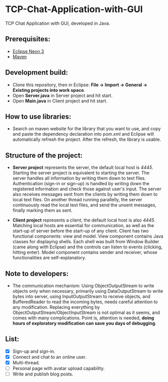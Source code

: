# TCP-Chat-Application-with-GUI
TCP Chat Application with GUI, developed in Java.

## Prerequisites:
- [Eclipse Neon 3](https://www.eclipse.org/downloads/packages/release/neon/3/eclipse-ide-eclipse-committers)
- [Maven](https://maven.apache.org/download.cgi)

## Development build:
- Clone this repository, then in Eclipse: **File -> Import -> General -> Existing projects into work space**.
- Open **Server.java** in Server project and hit start.
- Open **Main.java** in Client project and hit start.

## How to use libraries:
- Search on maven website for the library that you want to use, and copy and paste the dependency declaration into pom.xml and Eclipse will automatically refresh the project. After the refresh, the library is usable. 

## Structure of the project:
- **Server project** represents the server, the default local host is *4445*. Starting the server project is equivalent to starting the server. The server handles all information by writing them down to text files. Authentication (sign-in or sign-up) is handled by writing down the registered information and check those against user's input. The server also receives messages sent from the clients by writing them down to local text files. On another thread running parallelly, the server continuously read the local text files, and send the unsent messages, finally marking them as sent. 

- **Client project** represents a client, the default local host is also *4445*. Matching local hosts are essential for communication, as well as the start-up of server before the start-up of any client. Client has two functional components: view and model. View component contains Java classes for displaying shells. Each shell was built from Window Builder (came along with Eclipse) and the controls can listen to events (clicking, hitting enter). Model component contains sender and receiver, whose functionalities are self-explanatory.

## Note to developers:
- The communication mechanism: Using ObjectOutputStream to write objects only when necessary, primarily using DataOutputStream to write bytes into server, using InputOutputStream to receive objects, and BufferedReader to read the incoming bytes, needs careful attention to any modification. Replacing everything by ObjectOutputStream/ObjectInputStream is not optimal as it seems, and comes with many complications. Point is, attention is needed, **doing hours of exploratory modification can save you days of debugging**.

## List:
- [X] Sign-up and sign-in.
- [X] Connect and chat to an online user.
- [X] Multi-thread.
- [ ] Personal page with avatar upload capability.
- [ ] Write and publish blog posts.
